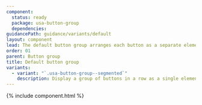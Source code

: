 ```yaml
---
component:
  status: ready
  package: usa-button-group
  dependencies:
guidancePath: guidance/variants/default
layout: component
lead: The default button group arranges each button as a separate element with a gap between them. On mobile devices, the buttons are arranged vertically.
order: 01
parent: Button group
title: Default button group
variants:
  - variant: "`.usa-button-group--segmented`"
    description: Display a group of buttons in a row as a single element
---
```


{% include component.html %}
